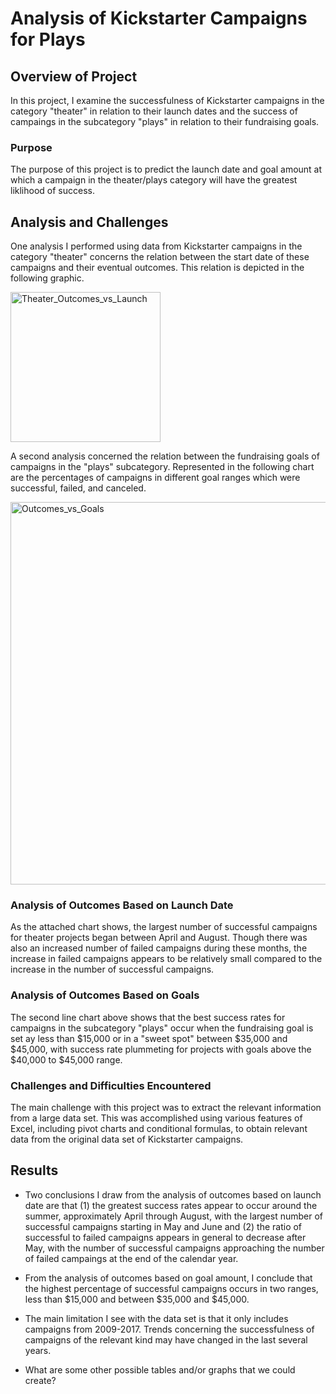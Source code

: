 # Analysis of Kickstarter Campaigns for Plays

## Overview of Project
In this project, I examine the successfulness of Kickstarter campaigns in the category "theater" in relation to their launch dates and the success of campaings in the subcategory "plays" in relation to their fundraising goals.

### Purpose
The purpose of this project is to predict the launch date and goal amount at which a campaign in the theater/plays category will have the greatest liklihood of success. 

## Analysis and Challenges
One analysis I performed using data from Kickstarter campaigns in the category "theater" concerns the relation between the start date of these campaigns and their eventual outcomes. This relation is depicted in the following graphic.

<img width="240" alt="Theater_Outcomes_vs_Launch" src="https://user-images.githubusercontent.com/80861610/115411577-970e7800-a1c1-11eb-9400-7daeccf29d1f.png">

A second analysis concerned the relation between the fundraising goals of campaigns in the "plays" subcategory. Represented in the following chart are the percentages of campaigns in different goal ranges which were successful, failed, and canceled.

<img width="612" alt="Outcomes_vs_Goals" src="https://user-images.githubusercontent.com/80861610/115412167-1734dd80-a1c2-11eb-8370-c0c82c4fb806.png">

### Analysis of Outcomes Based on Launch Date

As the attached chart shows, the largest number of successful campaigns for theater projects began between April and August. Though there was also an increased number of failed campaigns during these months, the increase in failed campaigns appears to be relatively small compared to the increase in the number of successful campaigns.

### Analysis of Outcomes Based on Goals

The second line chart above shows that the best success rates for campaigns in the subcategory "plays" occur when the fundraising goal is set ay less than $15,000 or in a "sweet spot" between $35,000 and $45,000, with success rate plummeting for projects with goals above the $40,000 to $45,000 range.

### Challenges and Difficulties Encountered

The main challenge with this project was to extract the relevant information from a large data set. This was accomplished using various features of Excel, including pivot charts and conditional formulas, to obtain relevant data from the original data set of Kickstarter campaigns.

## Results

- Two conclusions I draw from the analysis of outcomes based on launch date are that (1) the greatest success rates appear to occur around the summer, approximately April through August, with the largest number of successful campaigns starting in May and June and (2) the ratio of successful to failed campaigns appears in general to decrease after May, with the number of successful campaigns approaching the number of failed campaings at the end of the calendar year.

- From the analysis of outcomes based on goal amount, I conclude that the highest percentage of successful campaigns occurs in two ranges, less than $15,000 and between $35,000 and $45,000.

- The main limitation I see with the data set is that it only includes campaigns from 2009-2017. Trends concerning the successfulness of campaigns of the relevant kind may have changed in the last several years.

- What are some other possible tables and/or graphs that we could create?
